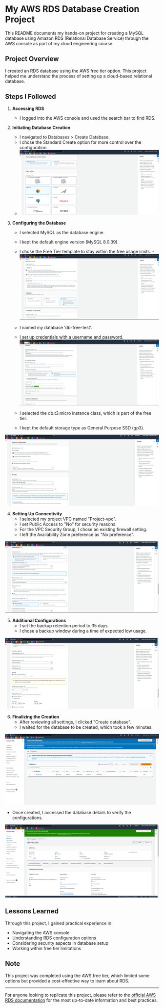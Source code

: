 # My AWS RDS Database Creation Project

This README documents my hands-on project for creating a MySQL database using Amazon RDS (Relational Database Service) through the AWS console as part of my cloud engineering course.

## Project Overview

I created an RDS database using the AWS free tier option. This project helped me understand the process of setting up a cloud-based relational database.

## Steps I Followed

1. **Accessing RDS**
   - I logged into the AWS console and used the search bar to find RDS.

2. **Initiating Database Creation**
   - I navigated to Databases > Create Database.
   - I chose the Standard Create option for more control over the configuration.
   - ![Database Selection](images/db-selection.png)

3. **Configuring the Database**
   - I selected MySQL as the database engine.
   - I kept the default engine version (MySQL 8.0.39).
   - I chose the Free Tier template to stay within the free usage limits.
    -![Free Tier Options](images/db-free-tier.png)
   - I named my database 'db-free-test'.
   - I set up credentials with a username and password.
![Database Credentials](images/de-credentials.png)

   - I selected the db.t3.micro instance class, which is part of the free tier.
   - I kept the default storage type as General Purpose SSD (gp3).

![Database Instance Configurations](images/db-instance-configurations.png)

4. **Setting Up Connectivity**
   - I selected my project VPC named "Project-vpc".
   - I set Public Access to "No" for security reasons.
   - For the VPC Security Group, I chose an existing firewall setting.
   - I left the Availability Zone preference as "No preference".

![Database Connectivity](images/db-connectivity.png)

5. **Additional Configurations**
   - I set the backup retention period to 35 days.
   - I chose a backup window during a time of expected low usage.

![Additional Database Configuration](images/db-additional-configuration.png)

6. **Finalizing the Creation**
   - After reviewing all settings, I clicked "Create database".
   - I waited for the database to be created, which took a few minutes.


![Database Created](images/db-created.png)


 - Once created, I accessed the database details to verify the configurations.

![Database Creation Configuration](images/db-created-config.png)


## Lessons Learned

Through this project, I gained practical experience in:
- Navigating the AWS console
- Understanding RDS configuration options
- Considering security aspects in database setup
- Working within free tier limitations

## Note

This project was completed using the AWS free tier, which limited some options but provided a cost-effective way to learn about RDS.

---

For anyone looking to replicate this project, please refer to the [official AWS RDS documentation](https://docs.aws.amazon.com/rds/) for the most up-to-date information and best practices.

